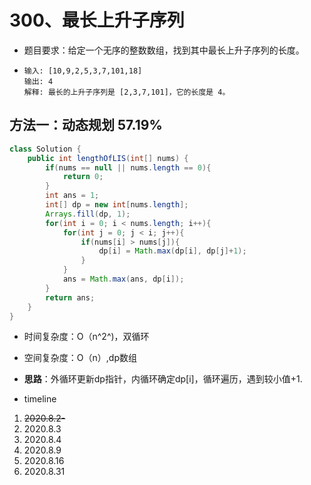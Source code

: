 # 300、最长上升子序列

- 题目要求：给定一个无序的整数数组，找到其中最长上升子序列的长度。

- ```
  输入: [10,9,2,5,3,7,101,18]
  输出: 4 
  解释: 最长的上升子序列是 [2,3,7,101]，它的长度是 4。
  ```





## 方法一：动态规划 57.19%

```java
class Solution {
    public int lengthOfLIS(int[] nums) {
        if(nums == null || nums.length == 0){
            return 0;
        }
        int ans = 1;
        int[] dp = new int[nums.length];
        Arrays.fill(dp, 1);
        for(int i = 0; i < nums.length; i++){
            for(int j = 0; j < i; j++){
                if(nums[i] > nums[j]){
                    dp[i] = Math.max(dp[i], dp[j]+1);
                }
            }
            ans = Math.max(ans, dp[i]);
        }
        return ans;
    }
}
```

- 时间复杂度：O（n^2^)，双循环
- 空间复杂度：O（n）,dp数组
- **思路**：外循环更新dp指针，内循环确定dp[i]，循环遍历，遇到较小值+1.



- timeline

1. ~~2020.8.2-~~
2. 2020.8.3
3. 2020.8.4
4. 2020.8.9
5. 2020.8.16
6. 2020.8.31